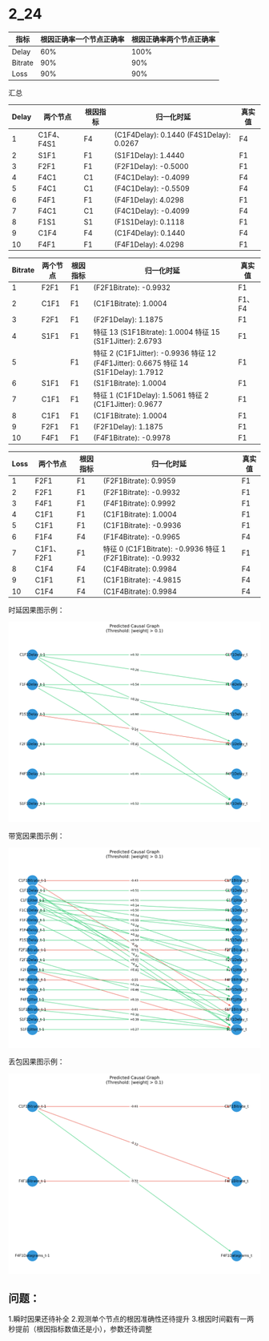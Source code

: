 # 2_24

| 指标    | 根因正确率一个节点正确率 | 根因正确率两个节点正确率 |
| ------- | ------------------------ | ------------------------ |
| Delay   | 60%                      | 100%                     |
| Bitrate | 90%                      | 90%                      |
| Loss    | 90%                      | 90%                      |

汇总 

| Delay | 两个节点   | 根因指标 | 归一化时延                                | 真实值 |
| ----- | ---------- | -------- | ----------------------------------------- | ------ |
| 1     | C1F4、F4S1 | F4       | (C1F4Delay): 0.1440   (F4S1Delay): 0.0267 | F4     |
| 2     | S1F1       | F1       | (S1F1Delay): 1.4440                       | F1     |
| 3     | F2F1       | F1       | (F2F1Delay): -0.5000                      | F1     |
| 4     | F4C1       | C1       | (F4C1Delay): -0.4099                      | F4     |
| 5     | F4C1       | C1       | (F4C1Delay): -0.5509                      | F4     |
| 6     | F4F1       | F1       | (F4F1Delay): 4.0298                       | F1     |
| 7     | F4C1       | C1       | (F4C1Delay): -0.4099                      | F4     |
| 8     | F1S1       | S1       | (F1S1Delay): 0.1118                       | F1     |
| 9     | C1F4       | F4       | (C1F4Delay): 0.1440                       | F4     |
| 10    | F4F1       | F1       | (F4F1Delay): 4.0298                       | F1     |

 

| Bitrate | 两个节点 | 根因指标 | 归一化时延                                                   | 真实值 |
| ------- | -------- | -------- | ------------------------------------------------------------ | ------ |
| 1       | F2F1     | F1       | (F2F1Bitrate): -0.9932                                       | F1     |
| 2       | C1F1     | F1       | (C1F1Bitrate): 1.0004                                        | F1、F4 |
| 3       | F2F1     | F1       | (F2F1Delay): 1.1875                                          | F1     |
| 4       | S1F1     | F1       | 特征 13 (S1F1Bitrate): 1.0004   特征 15 (S1F1Jitter): 2.6793 | F1     |
| 5       |          | F1       | 特征 2 (C1F1Jitter): -0.9936   特征 12 (F4F1Jitter): 0.6675   特征 14 (S1F1Delay): 1.7912 | F1     |
| 6       | S1F1     | F1       | (S1F1Bitrate): 1.0004                                        | F1     |
| 7       | C1F1     | F1       | 特征 1 (C1F1Delay): 1.5061   特征 2 (C1F1Jitter): 0.9677     | F1     |
| 8       | C1F1     | F1       | (C1F1Bitrate): 1.0004                                        | F1     |
| 9       | F2F1     | F1       | (F2F1Delay): 1.1875                                          | F1     |
| 10      | F4F1     | F1       | (F4F1Bitrate): -0.9978                                       | F1     |



| Loss | 两个节点   | 根因指标 | 归一化时延                                                   | 真实值 |
| ---- | ---------- | -------- | ------------------------------------------------------------ | ------ |
| 1    | F2F1       | F1       | (F2F1Bitrate): 0.9959                                        | F1     |
| 2    | F2F1       | F1       | (F2F1Bitrate): -0.9932                                       | F1     |
| 3    | F4F1       | F1       | (F4F1Bitrate): 0.9992                                        | F1     |
| 4    | C1F1       | F1       | (C1F1Bitrate): 1.0004                                        | F1     |
| 5    | C1F1       | F1       | (C1F1Bitrate): -0.9936                                       | F1     |
| 6    | F1F4       | F4       | (F1F4Bitrate): -0.9965                                       | F4     |
| 7    | C1F1、F2F1 | F1       | 特征 0 (C1F1Bitrate): -0.9936   特征 1 (F2F1Bitrate): -0.9932 | F1     |
| 8    | C1F4       | F4       | (C1F4Bitrate): 0.9984                                        | F4     |
| 9    | C1F1       | F1       | (C1F1Bitrate): -4.9815                                       | F4     |
| 10   | C1F4       | F4       | (C1F4Bitrate): 0.9984                                        | F4     |

 

时延因果图示例：

![delay_causal_graph](https://raw.githubusercontent.com/goodlikexy/Clouding/main/delay_causal_graph.png)

带宽因果图示例：

![bitrate_causal_graph](https://raw.githubusercontent.com/goodlikexy/Clouding/main/bitrate_causal_graph.png)

丢包因果图示例：

![loss_causal_graph](https://raw.githubusercontent.com/goodlikexy/Clouding/main/loss_causal_graph.png)

## 问题：
1.瞬时因果还待补全 
2.观测单个节点的根因准确性还待提升
3.根因时间戳有一两秒提前（根因指标数值还是小），参数还待调整





 

